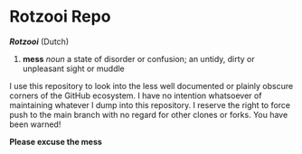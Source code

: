 # Rotzooi Repo

**_Rotzooi_** (Dutch)

1. **mess**  _noun_ a state of disorder or confusion; an untidy, dirty or unpleasant sight or muddle

I use this repository to look into the less well documented or plainly obscure corners of the GitHub ecosystem. I have no intention whatsoever of maintaining whatever I dump into this repository. I reserve the right to force push to the main branch with no regard for other clones or forks. You have been warned!

**Please excuse the mess**
